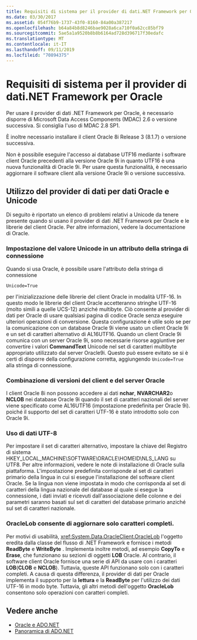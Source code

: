 ```yaml
---
title: Requisiti di sistema per il provider di dati.NET Framework per Oracle
ms.date: 03/30/2017
ms.assetid: 054f76b9-1737-43f0-8160-84a00a387217
ms.openlocfilehash: b64a84b8d8246bae9028a6ca710f0a62cc85bf79
ms.sourcegitcommit: 5ae5a1a9520b8b8b6164ad728d396717f30edafc
ms.translationtype: MT
ms.contentlocale: it-IT
ms.lasthandoff: 09/11/2019
ms.locfileid: "70894375"
---
```

# <a name="system-requirements-for-the-net-framework-data-provider-for-oracle"></a>Requisiti di sistema per il provider di dati.NET Framework per Oracle
Per usare il provider di dati .NET Framework per Oracle, è necessario disporre di Microsoft Data Access Components (MDAC) 2.6 o versione successiva. Si consiglia l'uso di MDAC 2.8 SP1.  
  
 È inoltre necessario installare il client Oracle 8i Release 3 (8.1.7) o versione successiva.  
  
 Non è possibile eseguire l'accesso ai database UTF16 mediante i software client Oracle precedenti alla versione Oracle 9i in quanto UTF16 è una nuova funzionalità di Oracle 9i. Per usare questa funzionalità, è necessario aggiornare il software client alla versione Oracle 9i o versione successiva.  
  
## <a name="working-with-the-data-provider-for-oracle-and-unicode-data"></a>Utilizzo del provider di dati per dati Oracle e Unicode  
 Di seguito è riportato un elenco di problemi relativi a Unicode da tenere presente quando si usano il provider di dati .NET Framework per Oracle e le librerie del client Oracle. Per altre informazioni, vedere la documentazione di Oracle.  
  
### <a name="setting-the-unicode-value-in-a-connection-string-attribute"></a>Impostazione del valore Unicode in un attributo della stringa di connessione  
 Quando si usa Oracle, è possibile usare l'attributo della stringa di connessione  
  
`Unicode=True`
  
 per l'inizializzazione delle librerie del client Oracle in modalità UTF-16. In questo modo le librerie del client Oracle accetteranno stringhe UTF-16 (molto simili a quelle UCS-12) anziché multibyte. Ciò consente al provider di dati per Oracle di usare qualsiasi pagina di codice Oracle senza eseguire ulteriori operazioni di conversione. Questa configurazione è utile solo se per la comunicazione con un database Oracle 9i viene usato un client Oracle 9i e un set di caratteri alternativo di AL16UTF16. Quando un client Oracle 9i comunica con un server Oracle 9i, sono necessarie risorse aggiuntive per convertire i valori **CommandText** Unicode nel set di caratteri multibyte appropriato utilizzato dal server Oracle9i. Questo può essere evitato se si è certi di disporre della configurazione corretta, aggiungendo `Unicode=True` alla stringa di connessione.  
  
### <a name="mixing-versions-of-oracle-client-and-oracle-server"></a>Combinazione di versioni del client e del server Oracle  
 I client Oracle 8i non possono accedere ai dati **nchar**, **NVARCHAR2**o **NCLOB** nei database Oracle 9i quando il set di caratteri nazionali del server viene specificato come AL16UTF16 (impostazione predefinita per Oracle 9i). poiché il supporto del set di caratteri UTF-16 è stato introdotto solo con Oracle 9i.  
  
### <a name="working-with-utf-8-data"></a>Uso di dati UTF-8  
 Per impostare il set di caratteri alternativo, impostare la chiave del Registro di sistema HKEY_LOCAL_MACHINE\SOFTWARE\ORACLE\HOMEID\NLS_LANG su UTF8. Per altre informazioni, vedere le note di installazione di Oracle sulla piattaforma. L'impostazione predefinita corrisponde al set di caratteri primario della lingua in cui si esegue l'installazione del software client Oracle. Se la lingua non viene impostata in modo che corrisponda al set di caratteri della lingua nazionale del database al quale si esegue la connessione, i dati inviati e ricevuti dall'associazione delle colonne e dei parametri saranno basati sul set di caratteri del database primario anziché sul set di caratteri nazionale.  
  
### <a name="oraclelob-can-only-update-full-characters"></a>OracleLob consente di aggiornare solo caratteri completi.  
 Per motivi di usabilità, <xref:System.Data.OracleClient.OracleLob> l'oggetto eredita dalla classe del flusso di .NET Framework e fornisce i metodi **ReadByte** e **WriteByte** . Implementa inoltre metodi, ad esempio **CopyTo** e **Erase**, che funzionano su sezioni di oggetti **LOB** Oracle. Al contrario, il software client Oracle fornisce una serie di API da usare con i caratteri **LOB**(**CLOB** e **NCLOB**). Tuttavia, queste API funzionano solo con i caratteri completi. A causa di questa differenza, il provider di dati per Oracle implementa il supporto per la **lettura** e la **ReadByte** per l'utilizzo dei dati UTF-16 in modo byte. Tuttavia, gli altri metodi dell'oggetto **OracleLob** consentono solo operazioni con caratteri completi.  
  
## <a name="see-also"></a>Vedere anche

- [Oracle e ADO.NET](oracle-and-adonet.md)
- [Panoramica di ADO.NET](ado-net-overview.md)
